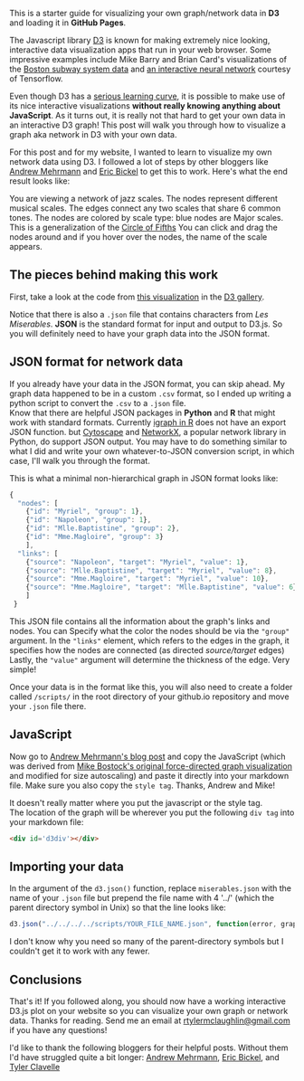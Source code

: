 <script src="//code.jquery.com/jquery.js"></script>
<style>

.node {
  stroke: #fff;
  stroke-width: 1.5px;
}

.link {
  stroke: #999;
  stroke-opacity: .6;
}

</style>

This is a starter guide for visualizing your own graph/network data in **D3** and loading it in **GitHub Pages**.

The Javascript library [D3](https://d3js.org/) is known for making extremely nice looking, interactive data visualization apps that run in your web browser.  Some impressive examples include Mike Barry and Brian Card's visualizations of the [Boston subway system data](http://mbtaviz.github.io) and [an interactive neural network](https://playground.tensorflow.org) courtesy of Tensorflow.

Even though D3 has a [serious learning curve](https://medium.com/@enjalot/the-hitchhikers-guide-to-d3-js-a8552174733a), it is possible to make use of its nice interactive visualizations **without really knowing anything about JavaScript**.  As it turns out, it is really not that hard to get your own data in an interactive D3 graph!
This post will walk you through how to visualize a graph aka network in D3 with your own data.


For this post and for my website, I wanted to learn to visualize my own network data using D3.  I followed a lot of steps by other bloggers like [Andrew Mehrmann](http://dkmehrmann.github.io/blog/2016/05/01/d3.html) and [Eric Bickel](https://ehbick01.github.io/2017/05/09/embedding-d3-visuals-in-rmarkdown/) to get this to work.    Here's what the end result looks like: 

<div id='d3div'></div>

You are viewing a network of jazz scales.  The nodes represent different musical scales.  The edges connect any two scales that share 6 common tones.  The nodes are colored by scale type: blue nodes are Major scales.  This is a generalization of the [Circle of Fifths](https://en.wikipedia.org/wiki/Circle_of_fifths)  You can click and drag the nodes around and if you hover over the nodes, the name of the scale appears.

## The pieces behind making this work

First, take a look at the code from [this visualization](http://bl.ocks.org/mbostock/4062045)  in the [D3 gallery](https://github.com/mbostock/d3/wiki/Gallery).  

Notice that there is also a `.json` file that contains characters from *Les Miserables*.  **JSON** is the standard format for input and output to D3.js.  So you will definitely need to have your graph data into the JSON format.   

## JSON format for network data

If you already have your data in the JSON format, you can skip ahead.  My graph data happened to be in a custom `.csv` format, so I ended up writing a python script to convert the `.csv` to a `.json` file.  
Know that there are helpful JSON packages in **Python** and **R** that might work with standard formats.  Currently [igraph in R](http://kateto.net/networks-r-igraph) does not have an export JSON function. but [Cytoscape](http://cytoscape.org) and [NetworkX](https://networkx.github.io), a popular network library in Python, do support JSON output.  You may have to do something similar to what I did and write your own whatever-to-JSON conversion script, in which case, I'll walk you through the format.  

This is what a minimal non-hierarchical graph in JSON format looks like:

```javascript
{
  "nodes": [
    {"id": "Myriel", "group": 1},
    {"id": "Napoleon", "group": 1},
    {"id": "Mlle.Baptistine", "group": 2},
    {"id": "Mme.Magloire", "group": 3}
    ],
  "links": [
    {"source": "Napoleon", "target": "Myriel", "value": 1},
    {"source": "Mlle.Baptistine", "target": "Myriel", "value": 8},
    {"source": "Mme.Magloire", "target": "Myriel", "value": 10},
    {"source": "Mme.Magloire", "target": "Mlle.Baptistine", "value": 6}
    ]
 }
```
This JSON file contains all the information about the graph's links and nodes.   You can Specify what the color the nodes should be via the `"group"` argument.  In the `"links"` element, which refers to the edges in the graph, it specifies how the nodes are connected (as directed *source/target* edges) Lastly, the `"value"` argument will determine the thickness of the edge.  Very simple!

Once your data is in the format like this, you will also need to create a folder called `/scripts/` in the root directory of your github.io repository and move your `.json` file there.

## JavaScript 

Now go to [Andrew Mehrmann's blog post](http://dkmehrmann.github.io/blog/2016/05/01/d3.html) and copy the JavaScript (which was derived from [Mike Bostock's original force-directed graph visualization](http://bl.ocks.org/mbostock/4062045) and modified for size autoscaling) and paste it directly into your markdown file.  Make sure you also copy the `style tag`.  Thanks, Andrew and Mike!  

It doesn't really matter where you put the javascript or the style tag.  
The location of the graph will be wherever you put the following `div tag` into your markdown file:

```html
<div id='d3div'></div>
````

## Importing your data

In the argument of the `d3.json()` function, replace `miserables.json` with the name of your `.json` file but prepend the file name with 4 '../' (which the parent directory symbol in Unix) so that the line looks like:

```javascript
d3.json("../../../../scripts/YOUR_FILE_NAME.json", function(error, graph) {
```

I don't know why you need so many of the parent-directory symbols but I couldn't get it to work with any fewer.





<script src="//d3js.org/d3.v3.min.js"></script>
<script>

var width = $("#d3div").width(),
    height = 400;

var color = d3.scale.category20();

var force = d3.layout.force()
    .charge(-62)
    .linkDistance(80)
    .size([width, height]);

var svg = d3.select("#d3div").append("svg")
    .attr("width", width)
    .attr("height", height);

d3.json("./jazz_scales_network_minCTs6.json", function(error, graph) {
  if (error) throw error;

  force
      .nodes(graph.nodes)
      .links(graph.links)
      .start();

  var link = svg.selectAll(".link")
      .data(graph.links)
    .enter().append("line")
      .attr("class", "link")
      .style("stroke-width", function(d) { return Math.sqrt(d.value); });

  var node = svg.selectAll(".node")
      .data(graph.nodes)
    .enter().append("circle")
      .attr("class", "node")
      .attr("r", 5)
      .style("fill", function(d) { return color(d.group); })
      .call(force.drag);

  node.append("title")
      .text(function(d) { return d.name; });

  force.on("tick", function() {
    link.attr("x1", function(d) { return d.source.x; })
        .attr("y1", function(d) { return d.source.y; })
        .attr("x2", function(d) { return d.target.x; })
        .attr("y2", function(d) { return d.target.y; });

    node.attr("cx", function(d) { return d.x; })
        .attr("cy", function(d) { return d.y; });
  });
});

</script>

## Conclusions

That's it!  If you followed along, you should now have a working interactive D3.js plot on your website so you can visualize your own graph or network data.  Thanks for reading.  Send me an email at rtylermclaughlin@gmail.com if you have any questions! 

I'd like to thank the following bloggers for their helpful posts.  Without them I'd have struggled quite a bit longer: [Andrew Mehrmann](http://dkmehrmann.github.io/blog/2016/05/01/d3.html), [Eric Bickel](https://ehbick01.github.io/2017/05/09/embedding-d3-visuals-in-rmarkdown/), and [Tyler Clavelle](https://tclavelle.github.io/blog/blogdown_github/)